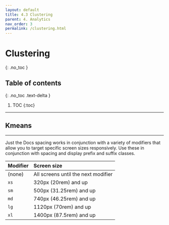 ```yaml
---
layout: default
title: 4.3 Clustering
parent: 4. Analytics
nav_order: 3
permalink: /clustering.html
---
```


# Clustering
{: .no_toc }

## Table of contents
{: .no_toc .text-delta }

1. TOC
{:toc}

---

## Kmeans

---

Just the Docs spacing works in conjunction with a variety of modifiers that allow you to target specific screen sizes responsively. Use these in conjunction with spacing and display prefix and suffix classes.

| Modifier  | Screen size                          |
|:----------|:-------------------------------------|
| (none)    | All screens until the next modifier  |
| `xs`      | 320px (20rem) and up                 |
| `sm`      | 500px (31.25rem) and up              |
| `md`      | 740px (46.25rem) and up              |
| `lg`      | 1120px (70rem) and up                |
| `xl`      | 1400px (87.5rem) and up              |
